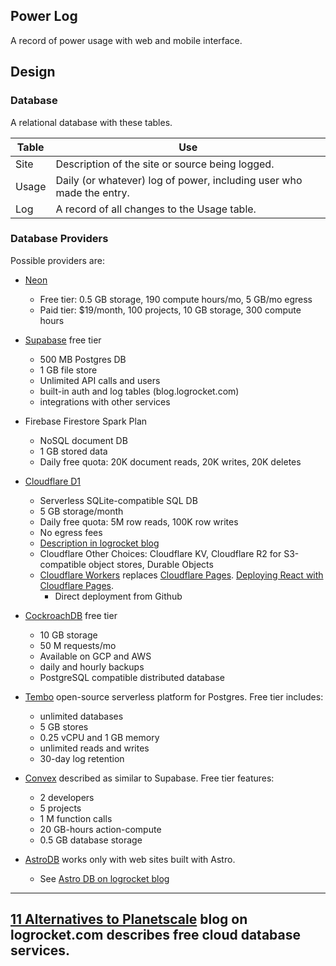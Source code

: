 ## Power Log

A record of power usage with web and mobile interface.

## Design

### Database

A relational database with these tables.

| Table  | Use                     |
|--------|-------------------------|
| Site   | Description of the site or source being logged. |
| Usage  | Daily (or whatever) log of power, including user who made the entry.|
| Log    | A record of all changes to the Usage table. |

### Database Providers

Possible providers are:

- [Neon](https://neon.com)
  - Free tier: 0.5 GB storage, 190 compute hours/mo, 5 GB/mo egress
  - Paid tier: $19/month, 100 projects, 10 GB storage, 300 compute hours

- [Supabase](https://supabase.com/pricing) free tier
  - 500 MB Postgres DB
  - 1 GB file store
  - Unlimited API calls and users
  - built-in auth and log tables (blog.logrocket.com)
  - integrations with other services

- Firebase Firestore Spark Plan
  - NoSQL document DB
  - 1 GB stored data
  - Daily free quota: 20K document reads, 20K writes, 20K deletes

- [Cloudflare D1](https://www.cloudflare.com/developer-platform/d1/)
  - Serverless SQLite-compatible SQL DB
  - 5 GB storage/month
  - Daily free quota: 5M row reads, 100K row writes
  - No egress fees
  - [Description in logrocket blog](https://blog.logrocket.com/11-planetscale-alternatives-free-tiers/#cloudflare)
  - Cloudflare Other Choices: Cloudflare KV, Cloudflare R2 for S3-compatible object stores, Durable Objects
  - [Cloudflare Workers]( ) replaces [Cloudflare Pages](https://pages.cloudflare.com/). [Deploying React with Cloudflare Pages](https://blog.logrocket.com/deploying-react-app-full-stack-cloudflare-pages/).
    - Direct deployment from Github

- [CockroachDB](https://www.cockroachlabs.com/pricing/) free tier
  - 10 GB storage
  - 50 M requests/mo
  - Available on GCP and AWS
  - daily and hourly backups
  - PostgreSQL compatible distributed database

- [Tembo](https://tembo.io/pricing/) open-source serverless platform for Postgres. Free tier includes:
  - unlimited databases
  - 5 GB stores
  - 0.25 vCPU and 1 GB memory
  - unlimited reads and writes
  - 30-day log retention

- [Convex](https://www.convex.dev/plans) described as similar to Supabase. Free tier features:
  - 2 developers
  - 5 projects
  - 1 M function calls
  - 20 GB-hours action-compute
  - 0.5 GB database storage

- [AstroDB](https://astro.build/db/) works only with web sites built with Astro.
  - See [Astro DB on logrocket blog](https://blog.logrocket.com/11-planetscale-alternatives-free-tiers/#astro-db)




  

---

[11 Alternatives to Planetscale](https://blog.logrocket.com/11-planetscale-alternatives-free-tiers/) blog on logrocket.com describes free cloud database services.
  - 

